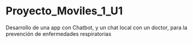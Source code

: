 # Proyecto_Moviles_1_U1
Desarrollo de una app con Chatbot, y un chat local con un doctor, para la prevención de enfermedades respiratorias 
